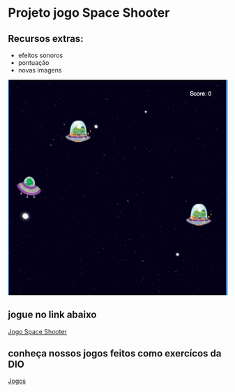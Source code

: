 # Projeto jogo Space Shooter

## Recursos extras:

* efeitos sonoros
* pontuação
* novas imagens

![alt text](https://github.com/alissonrangel/DIO-jogo-space-shooter/blob/main/img/game.png?raw=true)

## jogue no link abaixo

[Jogo Space Shooter](https://www.jogos.alissonescorcio.life/DIO-jogo-space-shooter/index.html "Jogo Space Shooter")

## conheça nossos jogos feitos como exercícos da DIO

[Jogos](https://www.jogos.alissonescorcio.life/index.html "Jogos")